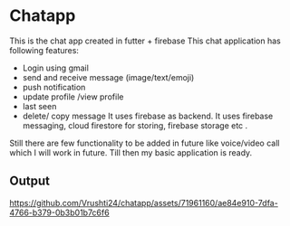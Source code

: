 # Chatapp

This is the chat app created in futter + firebase
This chat application has following features: 
- Login using gmail
- send and receive message (image/text/emoji)
- push notification
- update profile /view profile
- last seen 
- delete/ copy message
It uses firebase as backend. It uses firebase messaging, cloud firestore for storing, firebase storage etc . 

Still there are few functionality  to be added in future like voice/video call which I will work in future. Till then my basic application is ready.

## Output





https://github.com/Vrushti24/chatapp/assets/71961160/ae84e910-7dfa-4766-b379-0b3b01b7c6f6


